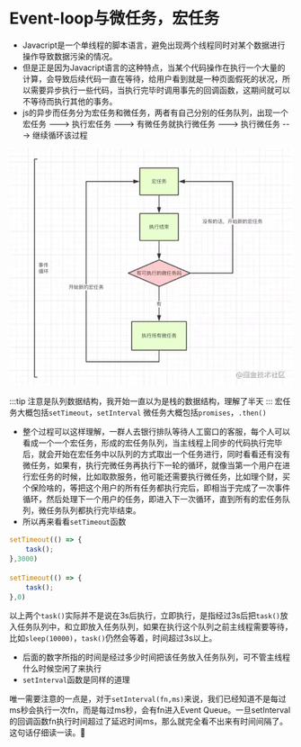 # Event-loop与微任务，宏任务
- Javacript是一个单线程的脚本语言，避免出现两个线程同时对某个数据进行操作导致数据污染的情况。
- 但是正是因为Javacript语言的这种特点，当某个代码操作在执行一个大量的计算，会导致后续代码一直在等待，给用户看到就是一种页面假死的状况，所以需要异步执行一些代码，当执行完毕时调用事先的回调函数，这期间就可以不等待而执行其他的事务。
- js的异步而任务分为宏任务和微任务，两者有自己分别的任务队列，出现一个宏任务 ---> 执行宏任务 ---> 有微任务就执行微任务 ---> 执行微任务 ---> 继续循环该过程

![An image](../../public/event-loop/0.png)

:::tip
注意是队列数据结构，我开始一直以为是栈的数据结构，理解了半天
:::
宏任务大概包括`setTimeout`，`setInterval`
微任务大概包括`promises`，`.then()`

- 整个过程可以这样理解，一群人去银行排队等待人工窗口的客服，每个人可以看成一个一个宏任务，形成的宏任务队列，当主线程上同步的代码执行完毕后，就会开始在宏任务中以队列的方式取出一个任务进行，同时看看还有没有微任务，如果有，执行完微任务再执行下一轮的循环，就像当第一个用户在进行宏任务的时候，比如取款服务，他可能还需要执行微任务，比如理个财，买个保险啥的，等把这个用户的所有任务都执行完后，即相当于完成了一次事件循环，然后处理下一个用户的任务，即进入下一次循环，直到所有的宏任务队列，微任务队列都执行完毕结束。
- 所以再来看看`setTimeout`函数
```js
setTimeout(() => {
    task();
},3000)

setTimeout(() => {
    task();
},0)
```
以上两个`task()`实际并不是说在3s后执行，立即执行，是指经过3s后把`task()`放入任务队列中，和立即放入任务队列，如果在执行这个队列之前主线程需要等待，比如`sleep(10000)`，`task()`仍然会等着，时间超过3s以上。
- 后面的数字所指的时间是经过多少时间把该任务放入任务队列，可不管主线程什么时候空闲了来执行
- `setInterval`函数是同样的道理

唯一需要注意的一点是，对于`setInterval(fn,ms)`来说，我们已经知道不是每过ms秒会执行一次fn，而是每过ms秒，会有fn进入Event Queue。一旦setInterval的回调函数fn执行时间超过了延迟时间ms，那么就完全看不出来有时间间隔了。这句话仔细读一读。:100: